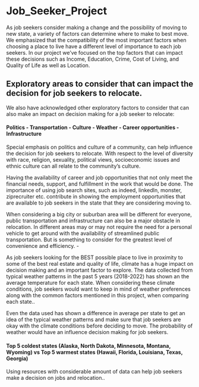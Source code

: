 # Job_Seeker_Project

As job seekers consider making a change and the possibility of moving to new state, a variety of factors can determine where to make to best move. We emphasized that the compatibility of the most important factors when choosing a place to live have a different level of importance to each job seekers. In our project we’ve focused on the top factors that can impact these decisions such as Income, Education, Crime, Cost of Living, and Quality of Life as well as Location.

## Exploratory areas to consider that can impact the decision for job seekers to relocate. 

We also have acknowledged other exploratory factors to consider that can also make an impact on decision making for a job seeker to relocate:
#### Politics - Transportation - Culture - Weather - Career opportunities - Infrastructure
Special emphasis on politics and culture of a community, can help influence the decision for job seekers to relocate. With respect to the level of diversity with race, religion, sexuality, political views, socioeconomic issues and ethnic culture can all relate to the community’s culture. 

Having the availability of career and job opportunities that not only meet the financial needs, support, and fulfillment in the work that would be done. The importance of using job search sites, such as indeed, linkedIn, monster, ziprecruiter etc. contribute in showing the employment opportunities that are available to job seekers in the state that they are considering moving to.

When considering a big city or suburban area will be different for everyone, public transportation and infrastructure can also be a major obstacle in relocation. In different areas may or may not require the need for a personal vehicle to get around with the availability of streamlined public transportation. But is something to consider for the greatest level of convenience and efficiency. -

As job seekers looking for the BEST possible place to live in proximity to some of the best real estate and quality of life, climate has a huge impact on decision making and an important factor to explore. 
The data collected from typical weather patterns in the past 5 years (2018-2022) has shown an the average temperature for each state. When considering these climate conditions, job seekers would want to keep in mind of weather preferences along with the common factors mentioned in this project, when comparing each state..

Even the data used has shown a difference in average per state to get an idea of the typical weather patterns and make sure that job seekers are okay with the climate conditions before deciding to move. The probability of weather would have an influence decision making for job seekers.

#### Top 5 coldest states (Alaska, North Dakota, Minnesota, Montana, Wyoming) vs Top 5 warmest states (Hawaii, Florida, Louisiana, Texas, Georgia)

Using resources with considerable amount of data can help job seekers make a decision on jobs and relocation..
